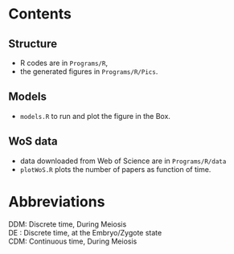 # Contents
## Structure

  - R codes are in `Programs/R`,
  - the generated figures in `Programs/R/Pics`.


## Models
  
  - `models.R` to run and plot the figure in the Box.

## WoS data

  - data downloaded from Web of Science are in `Programs/R/data`
  - `plotWoS.R` plots the number of papers as function of time.

# Abbreviations

DDM: Discrete time, During Meiosis  
DE : Discrete time, at the Embryo/Zygote state  
CDM: Continuous time, During Meiosis  

